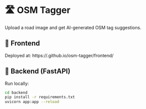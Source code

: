 # 🛣️ OSM Tagger

Upload a road image and get AI-generated OSM tag suggestions.

## 🚀 Frontend

Deployed at: https://<your-username>.github.io/osm-tagger/frontend/

## 🔧 Backend (FastAPI)

Run locally:

```bash
cd backend
pip install -r requirements.txt
uvicorn app:app --reload
